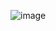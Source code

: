 ![image](https://github.com/bhargavchowdaryk/SampleUIMobileApplication/assets/104010340/3103e99b-8323-40d1-942a-041518ddd38c)
